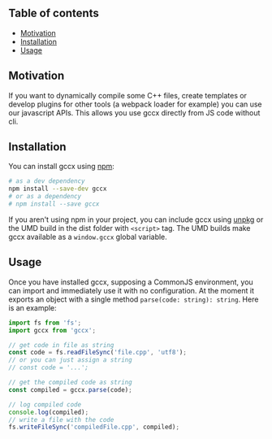 ## Table of contents

- [Motivation](#motivation)
- [Installation](#installation)
- [Usage](#usage)

## Motivation

If you want to dynamically compile some C++ files, create templates or develop plugins for other tools (a webpack loader for example) you can use our javascript APIs. This allows you use gccx directly from JS code without cli.

## Installation

You can install gccx using [npm](https://www.npmjs.com/package/gccx):

```bash
# as a dev dependency
npm install --save-dev gccx
# or as a dependency
# npm install --save gccx
```

If you aren't using npm in your project, you can include gccx using [unpkg](https://unpkg.com/gccx/) or the UMD build in the dist folder with `<script>` tag. The UMD builds make gccx available as a `window.gccx` global variable.

## Usage

Once you have installed gccx, supposing a CommonJS environment, you can import and immediately use it with no configuration. At the moment it exports an object with a single method `parse(code: string): string`. Here is an example:

```js
import fs from 'fs';
import gccx from 'gccx';

// get code in file as string
const code = fs.readFileSync('file.cpp', 'utf8');
// or you can just assign a string
// const code = '...';

// get the compiled code as string
const compiled = gccx.parse(code);

// log compiled code
console.log(compiled);
// write a file with the code
fs.writeFileSync('compiledFile.cpp', compiled);
```
